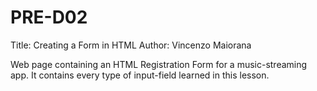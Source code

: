 # PRE-D02
Title: Creating a Form in HTML
Author: Vincenzo Maiorana

Web page containing an HTML Registration Form for a music-streaming app.
It contains every type of input-field learned in this lesson.
